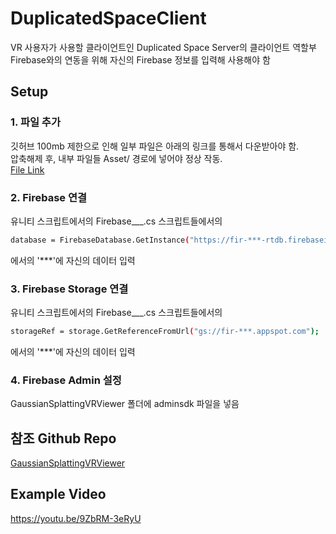 # DuplicatedSpaceClient
VR 사용자가 사용할 클라이언트인 Duplicated Space Server의 클라이언트 역할부   
Firebase와의 연동을 위해 자신의 Firebase 정보를 입력해 사용해야 함  

   
## Setup
### 1. 파일 추가
깃허브 100mb 제한으로 인해 일부 파일은 아래의 링크를 통해서 다운받아야 함.   
압축해제 후, 내부 파일들 Asset/ 경로에 넣어야 정상 작동.   
[File Link](https://drive.google.com/file/d/1TI6cAkWc2OQZVlsIt0YMYmfknpkX3GJx/view?usp=drive_link)

### 2. Firebase 연결
유니티 스크립트에서의 Firebase___.cs 스크립트들에서의
```bash
database = FirebaseDatabase.GetInstance("https://fir-***-rtdb.firebaseio.com/");
```
에서의 '***'에 자신의 데이터 입력   

### 3. Firebase Storage 연결
유니티 스크립트에서의 Firebase___.cs 스크립트들에서의
```bash
storageRef = storage.GetReferenceFromUrl("gs://fir-***.appspot.com");
```
에서의 '***'에 자신의 데이터 입력   

### 4. Firebase Admin 설정
GaussianSplattingVRViewer 폴더에 adminsdk 파일을 넣음


## 참조 Github Repo
[GaussianSplattingVRViewer](https://github.com/clarte53/GaussianSplattingVRViewerUnity)


## Example Video
https://youtu.be/9ZbRM-3eRyU
